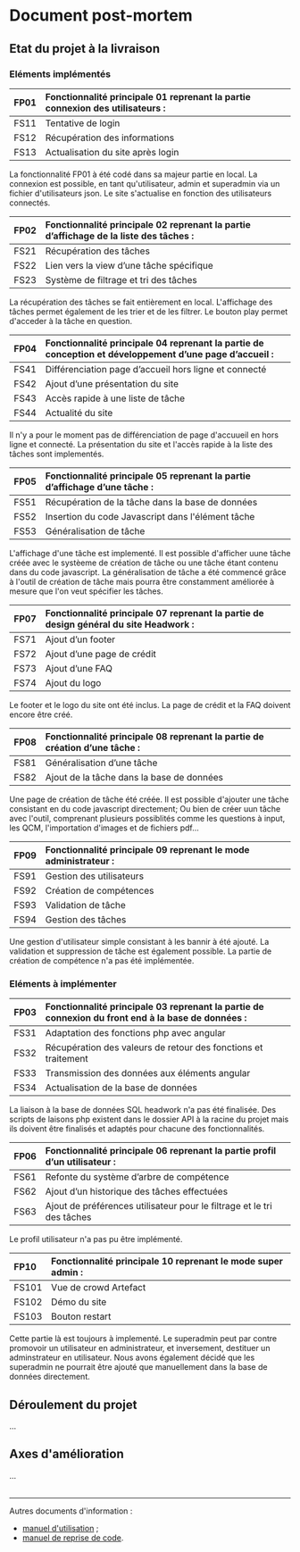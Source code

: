 # Document post-mortem

## Etat du projet à la livraison
### Eléments implémentés

| FP01 | Fonctionnalité principale 01 reprenant la partie connexion des utilisateurs : |
| :----------- | :------ |
| FS11 | Tentative de login |
| FS12 | Récupération des informations |
| FS13 | Actualisation du site après login |

La fonctionnalité FP01 à été codé dans sa majeur partie en local. La connexion est possible, en tant qu'utilisateur, admin et superadmin via un fichier d'utilisateurs json. Le site s'actualise en fonction des utilisateurs connectés.

| FP02 | Fonctionnalité principale 02 reprenant la partie d’affichage de la liste des tâches : |
| :----------- | :------ |
| FS21 | Récupération des tâches |
| FS22 | Lien vers la view d’une tâche spécifique |
| FS23 | Système de filtrage et tri des tâches |

La récupération des tâches se fait entièrement en local. L'affichage des tâches permet également de les trier et de les filtrer. Le bouton play permet d'acceder à la tâche en question.

| FP04 | Fonctionnalité principale 04 reprenant la partie de conception et développement d’une page d’accueil : |
| :----------- | :------ |
| FS41 | Différenciation page d’accueil hors ligne et connecté |
| FS42 | Ajout d’une présentation du site |
| FS43 | Accès rapide à une liste de tâche |
| FS44 | Actualité du site |

Il n'y a pour le moment pas de différenciation de page d'accuueil en hors ligne et connecté. La présentation du site et l'accès rapide à la liste des tâches sont implementés.

| FP05 | Fonctionnalité principale 05 reprenant la partie d’affichage d’une tâche : |
| :----------- | :------ |
| FS51 | Récupération de la tâche dans la base de données |
| FS52 | Insertion du code Javascript dans l'élément tâche |
| FS53 | Généralisation de tâche |

L'affichage d'une tâche est implementé. Il est possible d'afficher uune tâche créée avec le systèeme de création de tâche ou une tâche étant contenu dans du code javascript. La généralisation de tâche a été commencé grâce à l'outil de création de tâche mais pourra être constamment améliorée à mesure que l'on veut spécifier les tâches.

| FP07 | Fonctionnalité principale 07 reprenant la partie de design général du site Headwork : |
| :----------- | :------ |
| FS71 | Ajout d’un footer |
| FS72 | Ajout d’une page de crédit |
| FS73 | Ajout d’une FAQ |
| FS74 | Ajout du logo |

Le footer et le logo du site ont été inclus.
La page de crédit et la FAQ doivent encore être créé.

| FP08 | Fonctionnalité principale 08 reprenant la partie de création d’une tâche : |
| :----------- | :------ |
| FS81 | Généralisation d’une tâche |
| FS82 | Ajout de la tâche dans la base de données |

Une page de création de tâche été créée. Il est possible d'ajouter une tâche consistant en du code javascript directement; Ou bien de créer uun tâche avec l'outil, comprenant plusieurs possiblités comme les questions à input, les QCM, l'importation d'images et de fichiers pdf...

|FP09 | Fonctionnalité principale 09 reprenant le mode administrateur : |
| :----------- | :------ |
|FS91 | Gestion des utilisateurs |
|FS92 | Création de compétences |
|FS93 | Validation de tâche |
|FS94 | Gestion des tâches |

Une gestion d'utilisateur simple consistant à les bannir à été ajouté. La validation et suppression de tâche est également possible.
La partie de création de compétence n'a pas été implémentée.

### Eléments à implémenter

| FP03 | Fonctionnalité principale 03 reprenant la partie de connexion du front end à la base de données : |
| :----------- | :------ |
| FS31 | Adaptation des fonctions php avec angular |
| FS32 | Récupération des valeurs de retour des fonctions et traitement |
| FS33 | Transmission des données aux éléments angular |
| FS34 | Actualisation de la base de données |

La liaison à la base de données SQL headwork n'a pas été finalisée. Des scripts de laisons php existent dans le dossier API à la racine du projet mais ils doivent être finalisés et adaptés pour chacune des fonctionnalités.

| FP06 | Fonctionnalité principale 06 reprenant la partie profil d’un utilisateur : |
| :----------- | :------ |
| FS61 | Refonte du système d’arbre de compétence |
| FS62 | Ajout d’un historique des tâches effectuées |
| FS63 | Ajout de préférences utilisateur pour le filtrage et le tri des tâches |

Le profil utilisateur n'a pas pu être implémenté.

| FP10 | Fonctionnalité principale 10 reprenant le mode super admin : |
| :----------- | :------ |
| FS101 | Vue de crowd Artefact |
| FS102 | Démo du site |
| FS103 | Bouton restart |

Cette partie là est toujours à implementé. Le superadmin peut par contre promovoir un utilisateur en administrateur, et inversement, destituer un adminstrateur en utilisateur. Nous avons également décidé que les superadmin ne pourrait être ajouté que manuellement dans la base de données directement.

## Déroulement du projet

...


## Axes d'amélioration

...
<br><br>

---

Autres documents d'information :  
- [manuel d'utilisation](https://github.com/Rhohen/HD12/blob/master/Headwork2/document_fr/utilisation.md) ;
- [manuel de reprise de code](https://github.com/Rhohen/HD12/blob/master/Headwork2/document_fr/reprise_de_code.md).
